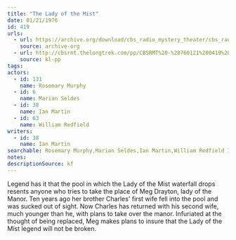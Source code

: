 ```yaml
---
title: "The Lady of the Mist"
date: 01/21/1976
id: 419
urls: 
  - url: https://archive.org/download/cbs_radio_mystery_theater/cbs_radio_mystery_theater-0401-0450.zip/cbs_radio_mystery_theater-0401-0450%2Fcbsrmt_0419_the_lady_of_the_mist.mp3
    source: archive-org
  - url: http://cbsrmt.thelongtrek.com/pp/CBSRMT%20-%20760121%200419%20The%20Lady%20of%20the%20Mist_pp.mp3
    source: kl-pp
tags: 
actors:  
  - id: 131
    name: Rosemary Murphy  
  - id: 6
    name: Marian Seldes  
  - id: 38
    name: Ian Martin  
  - id: 63
    name: William Redfield
writers:  
  - id: 38
    name: Ian Martin
searchable: Rosemary Murphy,Marian Seldes,Ian Martin,William Redfield Ian Martin
notes: 
descriptionSource: kf
---
```

Legend has it that the pool in which the Lady of the Mist waterfall drops resents anyone who tries to take the place of Meg Drayton, lady of the Manor. Ten years ago her brother Charles' first wife fell into the pool and was sucked out of sight. Now Charles has returned with his second wife, much younger than he, with plans to take over the manor. Infuriated at the thought of being replaced, Meg makes plans to insure that the Lady of the Mist legend will not be broken.